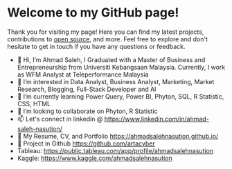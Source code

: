 <!DOCTYPE html>
<html>
<head>
 
</head>
<body>
  <h1>Welcome to my GitHub page!</h1>
  <p>Thank you for visiting my page! Here you can find my latest projects, contributions to <a href="#">open source</a>, and more. Feel free to explore and don't hesitate to get in touch if you have any questions or feedback.</p>
</body>
</html>




- 👋 Hi, I’m Ahmad Saleh, I Graduated with a Master of Business and Entrepreneurship from Universiti Kebangsaan Malaysia. Currently, I work as WFM Analyst at Teleperformance Malaysia
- 👀 I’m interested in Data Analyst, Business Analyst, Marketing, Market Research, Blogging, Full-Stack Developer and AI
- 🌱 I’m currently learning  Power Query, Power BI, Phyton, SQL, R Statistic, CSS, HTML
- 💞️ I’m looking to collaborate on Phyton, R Statistic
- 📫 Let's connect in linkedin @ https://www.linkedin.com/in/ahmad-saleh-nasution/
- 👀 My Resume, CV, and Portfolio https://ahmadsalehnasution.github.io/
- 🌱 Project in Github https://github.com/artacyber
-   Tableau: https://public.tableau.com/app/profile/ahmadsalehnasution
-   Kaggle: https://www.kaggle.com/ahmadsalehnasution


<!---
ahmadsalehnasution/ahmadsalehnasution is a ✨ special ✨ repository because its `README.md` (this file) appears on your GitHub profile.
You can click the Preview link to take a look at your changes.
--->
